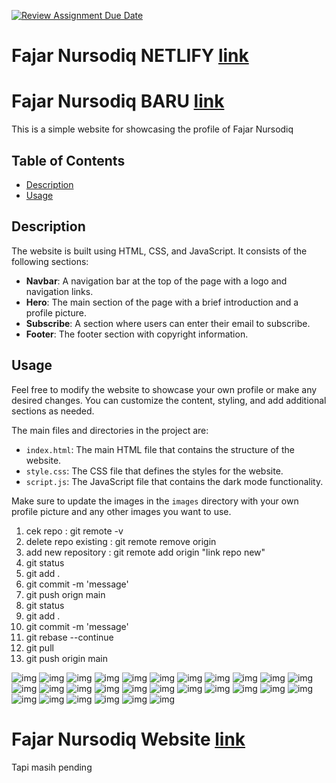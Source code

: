 [![Review Assignment Due Date](https://classroom.github.com/assets/deadline-readme-button-24ddc0f5d75046c5622901739e7c5dd533143b0c8e959d652212380cedb1ea36.svg)](https://classroom.github.com/a/l9v8sNrv)

# Fajar Nursodiq NETLIFY <a href="https://fajarnursodiqq.netlify.app/">link</a>

# Fajar Nursodiq BARU <a href="fajarlab.site">link</a>

This is a simple website for showcasing the profile of Fajar Nursodiq

## Table of Contents

- [Description](#description)
- [Usage](#usage)

## Description

The website is built using HTML, CSS, and JavaScript. It consists of the following sections:

- **Navbar**: A navigation bar at the top of the page with a logo and navigation links.
- **Hero**: The main section of the page with a brief introduction and a profile picture.
- **Subscribe**: A section where users can enter their email to subscribe.
- **Footer**: The footer section with copyright information.

## Usage

Feel free to modify the website to showcase your own profile or make any desired changes. You can customize the content, styling, and add additional sections as needed.

The main files and directories in the project are:

- `index.html`: The main HTML file that contains the structure of the website.
- `style.css`: The CSS file that defines the styles for the website.
- `script.js`: The JavaScript file that contains the dark mode functionality.

Make sure to update the images in the `images` directory with your own profile picture and any other images you want to use.

1. cek repo : git remote -v
2. delete repo existing : git remote remove origin
3. add new repository : git remote add origin "link repo new"
4. git status
5. git add .
6. git commit -m 'message'
7. git push orign main
8. git status
9. git add .
10. git commit -m 'message'
11. git rebase --continue
12. git pull
13. git push origin main

![img](https://github.com/RevoU-FSSE-2/week-4-fajarnursodiqq/blob/main/imeges/1.png)
![img](https://github.com/RevoU-FSSE-2/week-4-fajarnursodiqq/blob/main/imeges/2.png)
![img](https://github.com/RevoU-FSSE-2/week-4-fajarnursodiqq/blob/main/imeges/3.png)
![img](https://github.com/RevoU-FSSE-2/week-4-fajarnursodiqq/blob/main/imeges/4.png)
![img](https://github.com/RevoU-FSSE-2/week-4-fajarnursodiqq/blob/main/imeges/5.png)
![img](https://github.com/RevoU-FSSE-2/week-4-fajarnursodiqq/blob/main/imeges/6.png)
![img](https://github.com/RevoU-FSSE-2/week-4-fajarnursodiqq/blob/main/imeges/7.png)
![img](https://github.com/RevoU-FSSE-2/week-4-fajarnursodiqq/blob/main/imeges/8.png)
![img](https://github.com/RevoU-FSSE-2/week-4-fajarnursodiqq/blob/main/imeges/9.png)
![img](https://github.com/RevoU-FSSE-2/week-4-fajarnursodiqq/blob/main/imeges/10.png)
![img](https://github.com/RevoU-FSSE-2/week-4-fajarnursodiqq/blob/main/imeges/11.png)
![img](https://github.com/RevoU-FSSE-2/week-4-fajarnursodiqq/blob/main/imeges/12.png)
![img](https://github.com/RevoU-FSSE-2/week-4-fajarnursodiqq/blob/main/imeges/13.png)
![img](https://github.com/RevoU-FSSE-2/week-4-fajarnursodiqq/blob/main/imeges/14.png)
![img](https://github.com/RevoU-FSSE-2/week-4-fajarnursodiqq/blob/main/imeges/15.png)
![img](https://github.com/RevoU-FSSE-2/week-4-fajarnursodiqq/blob/main/imeges/16.png)
![img](https://github.com/RevoU-FSSE-2/week-4-fajarnursodiqq/blob/main/imeges/17.png)
![img](https://github.com/RevoU-FSSE-2/week-4-fajarnursodiqq/blob/main/imeges/18.png)
![img](https://github.com/RevoU-FSSE-2/week-4-fajarnursodiqq/blob/main/imeges/19.png)
![img](https://github.com/RevoU-FSSE-2/week-4-fajarnursodiqq/blob/main/imeges/20.png)
![img](https://github.com/RevoU-FSSE-2/week-4-fajarnursodiqq/blob/main/imeges/21.png)
![img](https://github.com/RevoU-FSSE-2/week-4-fajarnursodiqq/blob/main/imeges/22.png)
![img](https://github.com/RevoU-FSSE-2/week-4-fajarnursodiqq/blob/main/imeges/23.png)
![img](https://github.com/RevoU-FSSE-2/week-4-fajarnursodiqq/blob/main/imeges/24.png)
![img](https://github.com/RevoU-FSSE-2/week-4-fajarnursodiqq/blob/main/imeges/25.png)
![img](https://github.com/RevoU-FSSE-2/week-4-fajarnursodiqq/blob/main/imeges/26.png)
![img](https://github.com/RevoU-FSSE-2/week-4-fajarnursodiqq/blob/main/imeges/27.png)
![img](https://github.com/RevoU-FSSE-2/week-4-fajarnursodiqq/blob/main/imeges/28.png)

# Fajar Nursodiq Website <a href="fajarlab.site">link</a>

Tapi masih pending
